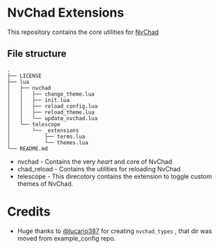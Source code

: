 # NvChad Extensions

This repository contains the core utilities for [NvChad](https://github.com/NvChad/NvChad) 

## File structure

```
.
├── LICENSE
├── lua
│   ├── nvchad
│   │   ├── change_theme.lua
│   │   ├── init.lua
│   │   ├── reload_config.lua
│   │   ├── reload_theme.lua
│   │   └── update_nvchad.lua
│   └── telescope
│       └── _extensions
│           ├── terms.lua
│           └── themes.lua
└── README.md
```

- nvchad - Contains the very *heart* and core of NvChad  
- chad_reload - Contains the utilities for reloading NvChad
- telescope - This direcotory contains the extension to toggle custom themes of NvChad. 

# Credits

- Huge thanks to [@lucario387](https://github.com/lucario387) for creating `nvchad_types` , that dir was moved from example_config repo.
